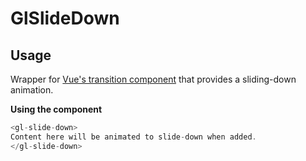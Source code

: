 # GlSlideDown

<!-- STORY -->

## Usage

Wrapper for [Vue's transition component](https://vuejs.org/v2/guide/transitions.html) that provides a sliding-down animation.

**Using the component**
~~~js
<gl-slide-down>
Content here will be animated to slide-down when added.
</gl-slide-down>
~~~
